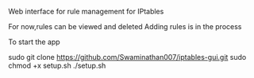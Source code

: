 Web interface for rule management for IPtables

For now,rules can be viewed and deleted
Adding rules is in the process

To start the app

sudo git clone https://github.com/Swaminathan007/iptables-gui.git
sudo chmod +x setup.sh
./setup.sh